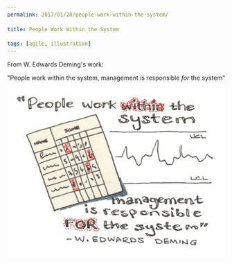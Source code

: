 ```yaml
---
permalink: 2017/01/20/people-work-within-the-system/

title: People Work Within the System

tags: [agile, illustration]
---
```


From W. Edwards Deming's work:

"People work within the system, management is responsible _for_ the system"

![sketch](/img/posts/people-work-within-the-system/people-work-within-the-system.webp)
